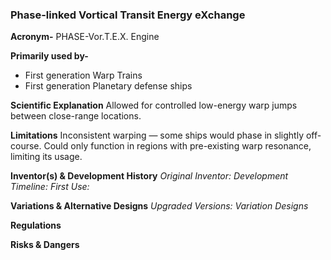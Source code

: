 ### Phase-linked Vortical Transit Energy eXchange

**Acronym-** PHASE-Vor.T.E.X. Engine

**Primarily used by-**

- First generation Warp Trains
- First generation Planetary defense ships

**Scientific Explanation**
Allowed for controlled low-energy warp jumps between close-range locations.

**Limitations**
Inconsistent warping — some ships would phase in slightly off-course.
Could only function in regions with pre-existing warp resonance, limiting its usage.

**Inventor(s) & Development History**
_Original Inventor:_
_Development Timeline:_
_First Use:_

**Variations & Alternative Designs**
_Upgraded Versions:_
_Variation Designs_

**Regulations**

**Risks & Dangers**

